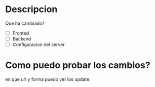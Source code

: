 # Descripcion
Que ha cambiado?

- [ ] Fronted 
- [ ] Backend
- [ ] Configuracion del server

# Como puedo probar los cambios?
en que url y forma puedo ver los update.
